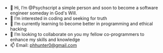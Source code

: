 - 👋 Hi, I’m @Psychscript a simple person and soon to become a software engineer someday in God's Will.
- 👀 I’m interested in coding and seeking for truth
- 🌱 I’m currently learning to become better in programming and ethical hacking
- 💞️ I’m looking to collaborate on you my fellow co-programmers to enhance my skills and knowledge
- 📫 Email: phhunter0@gmail.com

<!---
Psychscript/Psychscript is a ✨ special ✨ repository because its `README.md` (this file) appears on your GitHub profile.
You can click the Preview link to take a look at your changes.
--->
